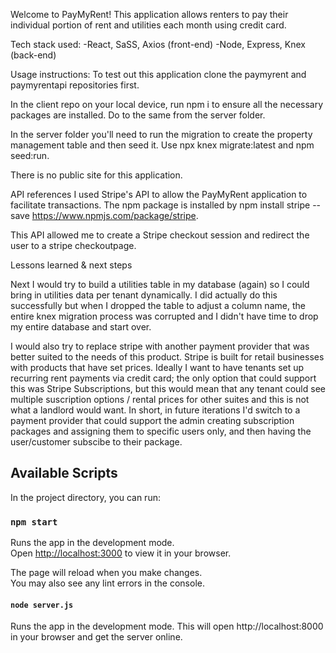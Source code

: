 Welcome to PayMyRent! This application allows renters to pay their individual portion of rent and utilities each month using credit card.

Tech stack used: 
-React, SaSS, Axios (front-end)
-Node, Express, Knex (back-end)

Usage instructions: 
To test out this application clone the paymyrent and paymyrentapi repositories first.

In the client repo on your local device, run npm i to ensure all the necessary packages are installed. Do to the same from the server folder. 

In the server folder you'll need to run the migration to create the property management table and then seed it. Use npx knex migrate:latest and npm seed:run. 

There is no public site for this application. 

API references
I used Stripe's API to allow the PayMyRent application to facilitate transactions. The npm package is installed by npm install stripe --save https://www.npmjs.com/package/stripe. 

This API allowed me to create a Stripe checkout session and redirect the user to a stripe checkoutpage. 

Lessons learned & next steps

Next I would try to build a utilities table in my database (again) so I could bring in utilities data per tenant dynamically. I did actually do this successfully but when I dropped the table to adjust a column name, the entire knex migration process was corrupted and I didn't have time to drop my entire database and start over. 

I would also try to replace stripe with another payment provider that was better suited to the needs of this product. Stripe is built for retail businesses with products that have set prices. Ideally I want to have tenants set up recurring rent payments via credit card; the only option that could support this was Stripe Subscriptions, but this would mean that any tenant could see multiple suscription options / rental prices for other suites and this is not what a landlord would want. In short, in future iterations I'd switch to a payment provider that could support the admin creating subscription packages and assigning them to specific users only, and then having the user/customer subscibe to their package. 



## Available Scripts

In the project directory, you can run:

### `npm start`

Runs the app in the development mode.\
Open [http://localhost:3000](http://localhost:3000) to view it in your browser.

The page will reload when you make changes.\
You may also see any lint errors in the console.


#### `node server.js`
Runs the app in the development mode. This will open http://localhost:8000 in your browser and get the server online. 

